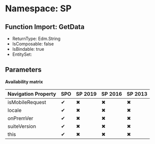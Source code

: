 # Namespace: SP

## Function Import: GetData

- ReturnType: Edm.String
- IsComposable: false
- IsBindable: true
- EntitySet: 

## Parameters

**Availability matrix**

Navigation Property | SPO | SP 2019 | SP 2016 | SP 2013
----------|-----|---------|---------|--------
isMobileRequest | ✔ | ✖ | ✖ | ✖
locale | ✔ | ✖ | ✖ | ✖
onPremVer | ✔ | ✖ | ✖ | ✖
suiteVersion | ✔ | ✖ | ✖ | ✖
this | ✔ | ✖ | ✖ | ✖
